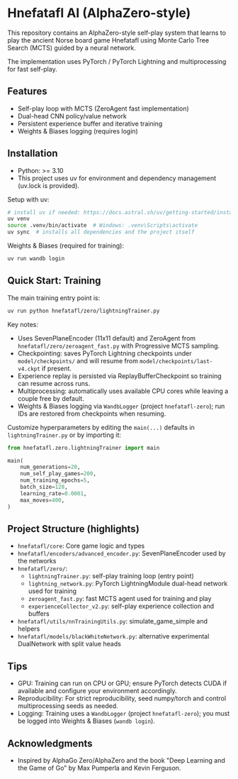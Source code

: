 # Hnefatafl AI (AlphaZero-style)

This repository contains an AlphaZero-style self-play system that learns to play the ancient Norse board game Hnefatafl using Monte Carlo Tree Search (MCTS) guided by a neural network.

The implementation uses PyTorch / PyTorch Lightning and multiprocessing for fast self-play.

## Features
- Self-play loop with MCTS (ZeroAgent fast implementation)
- Dual-head CNN policy/value network
- Persistent experience buffer and iterative training
- Weights & Biases logging (requires login)

## Installation
- Python: >= 3.10
- This project uses uv for environment and dependency management (uv.lock is provided).

Setup with uv:

```bash
# install uv if needed: https://docs.astral.sh/uv/getting-started/installation/
uv venv
source .venv/bin/activate  # Windows: .venv\Scripts\activate
uv sync  # installs all dependencies and the project itself
```

Weights & Biases (required for training):

```bash
uv run wandb login
```

## Quick Start: Training
The main training entry point is:

```bash
uv run python hnefatafl/zero/lightningTrainer.py
```

Key notes:
- Uses SevenPlaneEncoder (11x11 default) and ZeroAgent from `hnefatafl/zero/zeroagent_fast.py` with Progressive MCTS sampling.
- Checkpointing: saves PyTorch Lightning checkpoints under `model/checkpoints/` and will resume from `model/checkpoints/last-v4.ckpt` if present.
- Experience replay is persisted via ReplayBufferCheckpoint so training can resume across runs.
- Multiprocessing: automatically uses available CPU cores while leaving a couple free by default.
- Weights & Biases logging via `WandbLogger` (project `hnefatafl-zero`); run IDs are restored from checkpoints when resuming.

Customize hyperparameters by editing the `main(...)` defaults in `lightningTrainer.py` or by importing it:

```python
from hnefatafl.zero.lightningTrainer import main

main(
    num_generations=20,
    num_self_play_games=200,
    num_training_epochs=5,
    batch_size=128,
    learning_rate=0.0001,
    max_moves=400,
)
```


## Project Structure (highlights)
- `hnefatafl/core`: Core game logic and types
- `hnefatafl/encoders/advanced_encoder.py`: SevenPlaneEncoder used by the networks
- `hnefatafl/zero/`:
  - `lightningTrainer.py`: self-play training loop (entry point)
  - `lightning_network.py`: PyTorch LightningModule dual-head network used for training
  - `zeroagent_fast.py`: fast MCTS agent used for training and play
  - `experienceCollector_v2.py`: self-play experience collection and buffers
- `hnefatafl/utils/nnTrainingUtils.py`: simulate_game_simple and helpers
- `hnefatafl/models/blackWhiteNetwork.py`: alternative experimental DualNetwork with split value heads

## Tips
- GPU: Training can run on CPU or GPU; ensure PyTorch detects CUDA if available and configure your environment accordingly.
- Reproducibility: For strict reproducibility, seed numpy/torch and control multiprocessing seeds as needed.
- Logging: Training uses a `WandbLogger` (project `hnefatafl-zero`); you must be logged into Weights & Biases (`wandb login`).

## Acknowledgments
- Inspired by AlphaGo Zero/AlphaZero and the book "Deep Learning and the Game of Go" by Max Pumperla and Kevin Ferguson.
